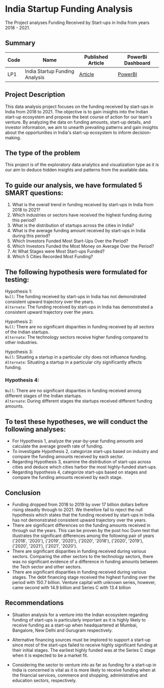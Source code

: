 # India Startup Funding Analysis
The Project analyses Funding Received by Start-ups in India from years 2018 - 2021.

## Summary
| Code          |     Name                       | Published Article|    PowerBi Dashboard
| ------------- | -------------                  | -------------    |    -----------------
| LP1           | India Startup Funding Analysis |  [Article](https://azubiafrica-my.sharepoint.com/:w:/g/personal/cynthia_mutisya_azubiafrica_org/EayyPwLaw81ItoUyxm6XieMBgxTSi1qso3OQJy2OZ9fqlQ?e=adkUXN)               |[PowerBI](https://app.powerbi.com/groups/add4ee54-5304-42a1-8eb0-9fd8f5731b35/reports/9b934110-f78c-4192-af6c-262eaa2e979d?ctid=4487b52f-f118-4830-b49d-3c298cb71075&pbi_source=linkShare)

## Project Description
This data analysis project focuses on the funding received by start-ups in India from 2018 to 2021. The objective is to gain insights into the Indian start-up ecosystem and propose the best course of action for our team's venture. By analyzing the data on funding amounts, start-up details, and investor information, we aim to unearth prevailing patterns and gain insights about the opportunities in India's start-up ecosystem to inform decision-making.

## The type of the problem
This project is of the exploratory data analytics and visualization type as it is our aim to deduce hidden insights and patterns from the available data.

## To guide our analysis, we have formulated 5 SMART questions:
1. What is the overall trend in funding received by start-ups in India from 2018 to 2021?
2. Which industries or sectors have received the highest funding during this period?
3. What is the distribution of startups across the cities in India?
4. What is the average funding amount received by start-ups in India during this period?
5. Which Investors Funded Most Start-Ups Over the Period?
6. Which Investors Funded the Most Money on Average Over the Period?
7. At What Stages were Most Start-ups Funded?
8. Which 5 Cities Recorded Most Funding? 


 


## The following hypothesis were formulated for testing:
Hypothesis 1: <br>
```Null```: The funding received by start-ups in India has not demonstrated consistent upward trajectory over the years.<br>
```Alternate```: The funding received by start-ups in India has demonstrated a consistent upward trajectory over the years.

Hypothesis 2: <br>
```Null```: There are no significant disparities in funding received by all sectors of the Indian startups. <br>
```Alternate```: The technology sectors receive higher funding compared to other industries.

Hypothesis 3: <br>
```Null```: Situating a startup in a particular city does not influence funding.<br>
```Alternate```: Situating a startup in a particular city significantly affects funding.

### Hypothesis 4: <br>
```Null```: There are no significant disparities in funding received among different stages of the Indian startups. <br>
```Alternate```: During different stages the startups received different funding amounts.

## To test these hypotheses, we will conduct the following analyses: 
* For Hypothesis 1, analyze the year-by-year funding amounts and calculate the average growth rate of funding.
* To investigate Hypothesis 2, categorize start-ups based on industry and compare the funding amounts received by each sector.
* Regarding Hypothesis 3, examine the distribution of start-ups across cities and deduce which cities harbor the most highly-funded start-ups.
* Regarding hypothesis 4, categorize start-ups based on stages and compare the funding amounts received by each stage.

## Conclusion
* Funding dropped from 2018 to 2019 by over 17 billion dollars before rising steadily through to 2021. We therefore fail to reject the null hypothesis which states that the funding received by start-ups in India has not demonstrated consistent upward trajectory over the years. 
* There are significant differences on the funding amounts received in through out the years. This can be proven by the post hoc Dunn test that illustrates the significant differences among the following pair of years ('2018', '2020'), ('2019', '2020'), ('2020', '2018'), ('2020', '2019'), ('2020', '2021'), ('2021', '2020').
* There are significant disparities in funding received during various sectors. Comparing the other sectors to the technology sectors, there was no significant evidence of a difference in funding amounts between the Tech sector and other sectors.
* There are significant disparities in funding received during various stages. The debt financing stage received the highest funding over the period with 150.7 billion. Venture capital with unknown series, however, came second with 14.9 billion and Series C with 13.4 billion


## Recommendations
* Situation analysis for a venture into the Indian ecosystem regarding funding of start-ups is particularly important as it is highly likely to receive funding as a start-up when headquartered at Mumbai, Bangalore, New Delhi and Gurugram respectively. 

* Alternative financing sources must be implored to support a start-up since most of the start-ups failed to receive highly significant funding at their initial stages. The earliest highly funded was at the Series C stage when it is expected to be a market fit. 

* Considering the sector to venture into as far as funding for a start-up in India is concerned is vital as it is more likely to receive funding when at the financial services, commerce and shopping, administrative and education sectors, respectively.  
